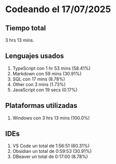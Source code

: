 # Codeando el 17/07/2025

## Tiempo total
3 hrs 13 mins.

## Lenguajes usados
1. TypeScript con 1 hr 53 mins (58.41%)
1. Markdown con 59 mins (30.91%)
1. SQL con 17 mins (8.78%)
1. Other con 3 mins (1.73%)
1. JavaScript con 19 secs (0.17%)

## Plataformas utilizadas
1. Windows con 3 hrs 13 mins (100.0%)

## IDEs
1. VS Code un total de 1:56:51 (60.31%)
1. Obsidian un total de 0:59:53 (30.91%)
1. DBeaver un total de 0:17:00 (8.78%)
